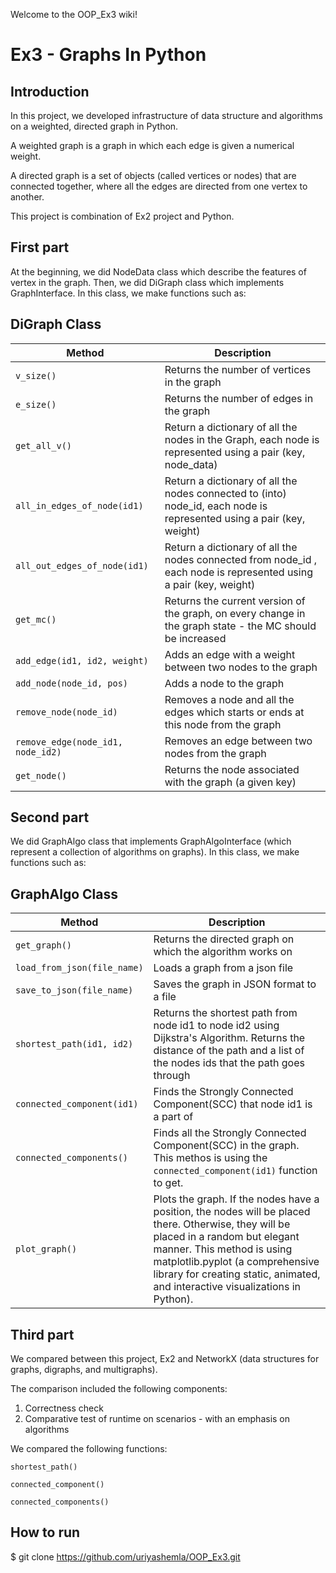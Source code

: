 Welcome to the OOP_Ex3 wiki!

# Ex3 - Graphs In Python

## Introduction

In this project, we developed infrastructure of data structure and algorithms on a weighted, directed graph in Python.

A weighted graph is a graph in which each edge is given a numerical weight.

A directed graph is a set of objects (called vertices or nodes) that are connected together, where all the edges are directed from one vertex to another.

This project is combination of Ex2 project and Python. 



## First part
At the beginning, we did NodeData class which describe the features of vertex in the graph.
Then, we did DiGraph class which implements GraphInterface. In this class, we make functions such as:

## DiGraph Class


| Method  | Description |
------------|----------------
|`v_size()`|Returns the number of vertices in the graph
|`e_size()`|Returns the number of edges in the graph
|`get_all_v()`|Return a dictionary of all the nodes in the Graph, each node is represented using a pair (key, node_data)
|`all_in_edges_of_node(id1)`|Return a dictionary of all the nodes connected to (into) node_id, each node is represented using a pair (key, weight)
|`all_out_edges_of_node(id1)`|Return a dictionary of all the nodes connected from node_id , each node is represented using a pair (key, weight)
|`get_mc()`|Returns the current version of the graph, on every change in the graph state - the MC should be increased
|`add_edge(id1, id2, weight)  `        | Adds an edge with a weight between two nodes to the graph |
| `add_node(node_id, pos)  `                |    Adds a node to the graph                                         
`remove_node(node_id)`|Removes a node and all the edges which starts or ends at this node from the graph
|`remove_edge(node_id1, node_id2) ` |  Removes an edge between two nodes from the graph
|`get_node()` | Returns the node associated with the graph (a given key)



## Second part
We did GraphAlgo class that implements GraphAlgoInterface (which represent a collection of algorithms on graphs). In this class, we make functions such as:

## GraphAlgo Class


| Method  | Description |
------------|----------------
|`get_graph()`|Returns the directed graph on which the algorithm works on
|`load_from_json(file_name)`| Loads a graph from a json file
|`save_to_json(file_name)`|  Saves the graph in JSON format to a file
|`shortest_path(id1, id2)`|Returns the shortest path from node id1 to node id2 using Dijkstra's Algorithm. Returns the distance of the path and a list of the nodes ids that the path goes through
|`connected_component(id1)`| Finds the Strongly Connected Component(SCC) that node id1 is a part of
|`connected_components()`|Finds all the Strongly Connected Component(SCC) in the graph. This methos is using the `connected_component(id1)` function to get.
|`plot_graph() `     |  Plots the graph. If the nodes have a position, the nodes will be placed there. Otherwise, they will be placed in a random but elegant manner. This method is using matplotlib.pyplot (a comprehensive library for creating static, animated, and interactive visualizations in Python).|



## Third part
We compared between this project, Ex2 and NetworkX (data structures for graphs, digraphs, and multigraphs).

The comparison included the following components:
1. Correctness check
2. Comparative test of runtime on scenarios - with an emphasis on algorithms

We compared the following functions:

`shortest_path()`

`connected_component()`

`connected_components()`



## How to run
$ git clone https://github.com/uriyashemla/OOP_Ex3.git
